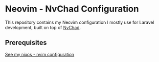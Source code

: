 # Neovim - NvChad Configuration

This repository contains my Neovim configuration I mostly use for Laravel development, built on top of [NvChad](https://nvchad.com).

## Prerequisites

[See my nixos - nvim configuration](https://github.com/cbaconnier/nixos-config/blob/main/home-manager/nvim/default.nix)
